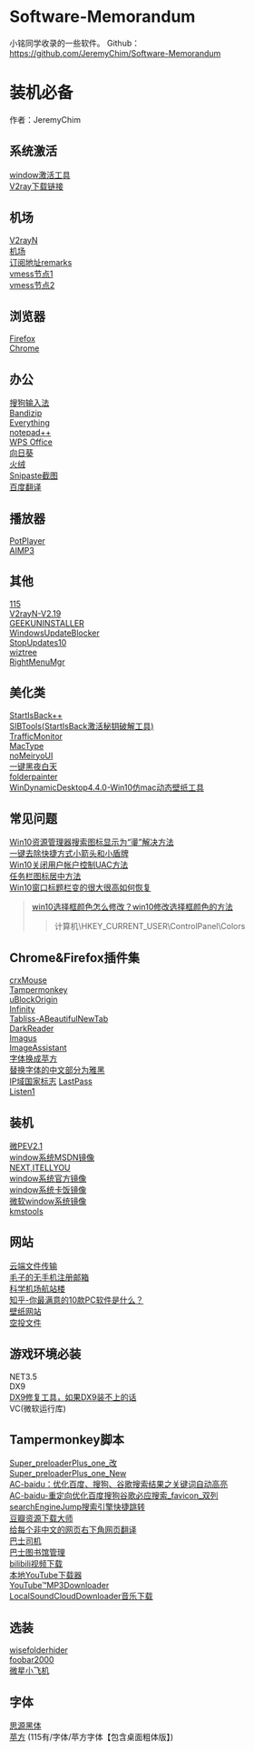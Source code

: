 # Software-Memorandum
 小铭同学收录的一些软件。
Github：https://github.com/JeremyChim/Software-Memorandum  

# 装机必备
作者：JeremyChim  

## 系统激活
[window激活工具](https://github.com/zbezj/HEU_KMS_Activator)    
[V2ray下载链接](https://www.shidongli145.xyz/ssr-download/v2rayN-Core.zip)  

## 机场
[V2rayN](http://shidongli146.xyz/ssr-download/v2rayN-Core.zip)    
[机场](http://shidongli146.xyz/)    
[订阅地址remarks](https://www.shidongli145.xyz/link/OZFMKFpneYtcRhVa?sub=4)    
[vmess节点1](vmess://eyJ2IjoiMiIsInBzIjoi5pel5pysIFYxfFdTfENETnwzIiwiYWRkIjoic3YxanB0cjMuMTUxY2MueHl6IiwicG9ydCI6IjgwIiwiaWQiOiI4NmUyNDY2ZC1lMWY4LTNkNjItOTM4Yi05NzE5MWMwYTQzY2YiLCJhaWQiOiIyIiwibmV0Ijoid3MiLCJ0eXBlIjoibm9uZSIsImhvc3QiOiJzdjFqcHRyMy4xNTFjYy54eXoiLCJwYXRoIjoiL2hscy9jY3R2NXBoZC5tM3U4IiwidGxzIjoiIn0=)    
[vmess节点2](vmess://eyJ2IjoiMiIsInBzIjoi5pel5pysIFYxfFdTfENETnxBMSIsImFkZCI6InN2MWpwYTEuMTUxY2MueHl6IiwicG9ydCI6IjgwIiwiaWQiOiI4NmUyNDY2ZC1lMWY4LTNkNjItOTM4Yi05NzE5MWMwYTQzY2YiLCJhaWQiOiIyIiwibmV0Ijoid3MiLCJ0eXBlIjoibm9uZSIsImhvc3QiOiJzdjFqcGExLjE1MWNjLnh5eiIsInBhdGgiOiIvaGxzL2NjdHY1cGhkLm0zdTgiLCJ0bHMiOiIifQ==)    


## 浏览器
[Firefox](http://www.firefox.com.cn/)    
[Chrome](https://www.google.cn/chrome/)    

## 办公
[搜狗输入法](https://pinyin.sogou.com/)    
[Bandizip](https://www.cr173.com/soft/43569.html)    
[Everything](https://www.voidtools.com/zh-cn/)    
[notepad++](https://www.pc6.com/softview/SoftView_13941.html)    
[WPS Office](https://www.wps.cn/)    
[向日葵](https://sunlogin.oray.com/)    
[火绒](https://www.huorong.cn/)    
[Snipaste截图](https://www.snipaste.com/)    
[百度翻译](https://fanyi.baidu.com/appdownload/download.html?tab=desktop&fr=pcplugin)  

## 播放器  
[PotPlayer](https://potplayer.org/category-1.html)  
[AIMP3](https://www.aimp.ru/)  

## 其他  
[115](https://pc.115.com/)  
[V2rayN-V2.19](https://www.shidongli136.xyz/link/OZFMKFpneYtcRhVa?sub=3)  
[GEEKUNINSTALLER](https://www.pc6.com/softview/SoftView_67433.html)  
[WindowsUpdateBlocker](https://zhutix.com/software/windows-update-blocker/)  
[StopUpdates10](https://www.cr173.com/soft/1068861.html)  
[wiztree](https://www.diskanalyzer.com/download)  
[RightMenuMgr](http://www.xitongzhijia.net/soft/112360.html)  


## 美化类
[StartIsBack++](https://zhutix.com/tools/startisback-plus-pojie/)  
[SIBTools(StartIsBack激活秘钥破解工具)](http://www.downxia.com/downinfo/294865.html)  
[TrafficMonitor](https://zhutix.com/software/traffic-monitor/)  
[MacType](https://zhutix.com/tools/mactype/)  
[noMeiryoUI](https://zhutix.com/tools/nomeiryoui/)  
[一键黑夜白天](https://zhutix.com/10tutorials/yjysms/)  
[folderpainter](http://www.pc9.com/pc/info-3941.html)  
[WinDynamicDesktop4.4.0-Win10仿mac动态壁纸工具](https://zhutix.com/tools/windynamicdesktop/)  

## 常见问题
[Win10资源管理器搜索图标显示为“璗”解决方法](https://zhutix.com/study/sousuo-dang/)  
[一键去除快捷方式小箭头和小盾牌](https://zhutix.com/software/quxiaojiandunpai/)  
[Win10关闭用户帐户控制UAC方法](https://zhutix.com/10tutorials/win10-guanbi-uac/)  
[任务栏图标居中方法](https://zhutix.com/10tutorials/renwulan-zhong/)  
[Win10窗口标题栏变的很大很高如何恢复](http://www.winwin7.com/jc/15776.html)  
> [win10选择框颜色怎么修改？win10修改选择框颜色的方法](http://www.xitongcheng.com/jiaocheng/win10_article_57759.html) 
>> 计算机\HKEY_CURRENT_USER\ControlPanel\Colors

## Chrome&Firefox插件集
[crxMouse](https://chrome.google.com/webstore/detail/crxmouse-chrome-gestures/jlgkpaicikihijadgifklkbpdajbkhjo?utm_source=chrome-ntp-icon)  
[Tampermonkey](https://chrome.google.com/webstore/detail/tampermonkey/dhdgffkkebhmkfjojejmpbldmpobfkfo?utm_source=chrome-ntp-icon)  
[uBlockOrigin](https://chrome.google.com/webstore/detail/ublock-origin/cjpalhdlnbpafiamejdnhcphjbkeiagm?utm_source=chrome-ntp-icon)  
[Infinity](https://chrome.google.com/webstore/detail/infinity-new-tab/dbfmnekepjoapopniengjbcpnbljalfg?utm_source=chrome-ntp-icon)  
[Tabliss-ABeautifulNewTab](https://chrome.google.com/webstore/detail/tabliss-a-beautiful-new-t/hipekcciheckooncpjeljhnekcoolahp/related?utm_source=chrome-ntp-icon)  
[DarkReader](https://chrome.google.com/webstore/detail/dark-reader/eimadpbcbfnmbkopoojfekhnkhdbieeh/related?utm_source=chrome-ntp-icon)  
[Imagus](https://chrome.google.com/webstore/detail/imagus/immpkjjlgappgfkkfieppnmlhakdmaab?utm_source=chrome-ntp-icon)  
[ImageAssistant](https://chrome.google.com/webstore/detail/imageassistant-batch-imag/dbjbempljhcmhlfpfacalomonjpalpko?utm_source=chrome-ntp-icon)  
[字体换成苹方](https://chrome.google.com/webstore/detail/%E5%AD%97%E4%BD%93%E6%8D%A2%E6%88%90%E8%8B%B9%E6%96%B9/pogfdgfepibcifimpojbacaolamhbjde/related?utm_source=chrome-ntp-icon)  
[替换字体的中文部分为雅黑](https://chrome.google.com/webstore/detail/%E6%9B%BF%E6%8D%A2%E5%AD%97%E4%BD%93%E7%9A%84%E4%B8%AD%E6%96%87%E9%83%A8%E5%88%86%E4%B8%BA%E9%9B%85%E9%BB%91/enpkigfhoabjjjonanmddidnnahopmcn?utm_source=chrome-ntp-icon)  
[IP域国家标志](https://chrome.google.com/webstore/detail/ip-domain-country-flag/mlpapfcfoakknnhkfpencomejbcecdfp?utm_source=chrome-ntp-icon)
[LastPass](https://chrome.google.com/webstore/detail/listen-1/indecfegkejajpaipjipfkkbedgaodbp)  
[Listen1](https://chrome.google.com/webstore/detail/listen-1/indecfegkejajpaipjipfkkbedgaodbp)  

## 装机
[微PEV2.1](https://zhutix.com/software/pan-10-pe/)  
[window系统MSDN镜像](https://msdn.itellyou.cn/)  
[NEXT,ITELLYOU](https://next.itellyou.cn/Original/Index)  
[window系统官方镜像](https://www.microsoft.com/zh-cn/software-download)  
[window系统卡饭镜像](https://bbs.kafan.cn/thread-2147795-1-1.html)  
[微软window系统镜像](https://support.microsoft.com/zh-cn/windows)  
[kmstools](U盘里有)  

## 网站
[云端文件传输](https://airportal.cn/)  
[毛子的无手机注册邮箱](https://yandex.com)  
[科学机场航站楼](https://www.shidongli136.xyz/auth/login)  
[知乎-你最满意的10款PC软件是什么？](https://www.zhihu.com/question/469450888/answer/2021109680)  
[壁纸网站](https://wallhaven.cc/)  
[空投文件](https://airportal.cn/)  

## 游戏环境必装
NET3.5  
DX9  
[DX9修复工具，如果DX9装不上的话](https://www.onlinedown.net/soft/120082.htm)  
VC(微软运行库)  

## Tampermonkey脚本
[Super_preloaderPlus_one_改](https://greasyfork.org/zh-CN/scripts?q=Super_preloaderPlus_one_%E6%94%B9)  
[Super_preloaderPlus_one_New](https://machsix.github.io/Super-preloader/Super_preloaderPlus_one_New.user.js)  
[AC-baidu：优化百度、搜狗、谷歌搜索结果之关键词自动高亮](https://greasyfork.org/zh-CN/scripts/368418-ac-baidu-%E4%BC%98%E5%8C%96%E7%99%BE%E5%BA%A6-%E6%90%9C%E7%8B%97-%E8%B0%B7%E6%AD%8C%E6%90%9C%E7%B4%A2%E7%BB%93%E6%9E%9C%E4%B9%8B%E5%85%B3%E9%94%AE%E8%AF%8D%E8%87%AA%E5%8A%A8%E9%AB%98%E4%BA%AE)  
[AC-baidu-重定向优化百度搜狗谷歌必应搜索_favicon_双列](https://greasyfork.org/zh-CN/scripts/14178-ac-baidu-%E9%87%8D%E5%AE%9A%E5%90%91%E4%BC%98%E5%8C%96%E7%99%BE%E5%BA%A6%E6%90%9C%E7%8B%97%E8%B0%B7%E6%AD%8C%E5%BF%85%E5%BA%94%E6%90%9C%E7%B4%A2-favicon-%E5%8F%8C%E5%88%97)  
[searchEngineJump搜索引擎快捷跳转](https://greasyfork.org/zh-CN/scripts/27752-searchenginejump-%E6%90%9C%E7%B4%A2%E5%BC%95%E6%93%8E%E5%BF%AB%E6%8D%B7%E8%B7%B3%E8%BD%AC)  
[豆瓣资源下载大师](https://greasyfork.org/zh-CN/scripts/329484-%E8%B1%86%E7%93%A3%E8%B5%84%E6%BA%90%E4%B8%8B%E8%BD%BD%E5%A4%A7%E5%B8%88-1%E7%A7%92%E6%90%9E%E5%AE%9A%E8%B1%86%E7%93%A3%E7%94%B5%E5%BD%B1-%E9%9F%B3%E4%B9%90-%E5%9B%BE%E4%B9%A6%E4%B8%8B%E8%BD%BD)  
[给每个非中文的网页右下角网页翻译](https://greasyfork.org/zh-CN/scripts/398746-%E7%BD%91%E9%A1%B5%E7%BF%BB%E8%AF%91)  
[巴士司机](https://sleazyfork.org/zh-CN/scripts/25781-jav%E8%80%81%E5%8F%B8%E6%9C%BA)  
[巴士图书馆管理](https://sleazyfork.org/zh-CN/scripts/383427-jav%E5%B0%8F%E5%8F%B8%E6%9C%BA)  
[bilibili视频下载](https://greasyfork.org/zh-CN/scripts/413228-bilibili%E8%A7%86%E9%A2%91%E4%B8%8B%E8%BD%BD)  
[本地YouTube下载器](https://greasyfork.org/zh-CN/scripts/369400-local-youtube-downloader)  
[YouTube™MP3Downloader](https://greasyfork.org/zh-CN/scripts/376246-youtube-mp3-downloader-v3-4-youtubemp3cut-com-no-ads)  
[LocalSoundCloudDownloader音乐下载](https://greasyfork.org/zh-CN/scripts/394837-local-soundcloud-downloader)  

## 选装
[wisefolderhider](http://www.pc6.com/softview/SoftView_65888.html)  
[foobar2000](http://www.foobar2000.com.cn/interface/showimg.php?lang=cn&id=73)  
[微星小飞机](https://cn.msi.com/Landing/afterburner/graphics-cards)  

## 字体
[思源黑体](https://www.onlinedown.net/soft/1122151.htm)  
[苹方](http://www.winwin7.com/soft/15879.html)  (115有/字体/苹方字体【包含桌面粗体版】)  

